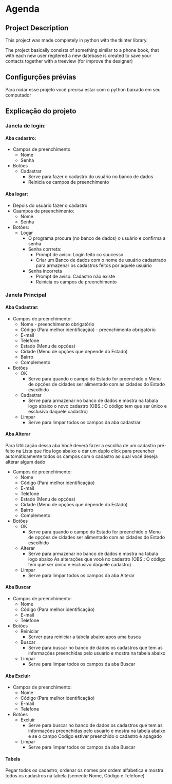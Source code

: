 # Agenda

## Project Description

This project was made completely in python with the tkinter library. 

The project basically consists of something similar to a phone book, that with each new user regitered a new datebase is created to save your contacts together with a treeview (for improve the designer)

<!--⚠️ ATENÇÃO - Projeto em processo de atualização-->

## Configurções prévias

Para rodar esse projeto você precisa estar com o python baixado em seu computador

## Explicação do projeto

### Janela de login:

#### Aba cadastro:
+ Campos de preenchimento
  + Nome
  + Senha
+ Botões
  + Cadastrar
    + Serve para fazer o cadastro do usuário no banco de dados
    + Reinicia os campos de preenchimento

#### Aba logar:
+ Depois do usuário fazer o cadastro
+ Caampos de preenchimento:
  + Nome
  + Senha
+ Botões:
  + Logar
    + O programa procura (no banco de dados) o usuário e confirma a senha
    + Senha corrreta: 
      + Prompt de aviso: Login feito co suucesso
      + Criar um Banco de dados com o nome de usuário cadastrado para armazenar os cadastros feitos por aquele usuário
    + Senha incorreta 
      + Prompt de aviso: Cadastro não existe
      + Reinicia os campos de preenchimento

### Janela Principal

#### Aba Cadastrar:
+ Campos de preenchimento:
  + Nome - preenchimento obrigatório
  + Código (Para melhor identificação) - preenchimento obrigatório
  + E-mail
  + Telefone
  + Estado (Menu de opções)
  + Cidade (Menu de opções que depende do Estado)
  + Bairro
  + Complemento
+ Botões
  + OK
    + Serve para quando o campo do Estado for preenchido o Menu de opções de cidades ser alimentado com as cidades do Estado escolhido
  + Cadastrar
    + Serve para armazenar no banco de dados e mostra na tabala logo abaixo o novo cadastro (OBS.: O código tem que ser único e esclusivo daquele cadastro)
  + Limpar
    + Serve para limpar todos os campos da aba cadastrar

#### Aba Alterar
Para Utilização dessa aba Você deverá fazer a escolha de um cadastro pré-feito na Lista que fica logo abaixo e dar um duplo click para preencher automáticamente todos os campos com o cadastro ao qual você deseja alterar algum dado
+ Campos de preenchimento:
  + Nome
  + Código (Para melhor identificação)
  + E-mail
  + Telefone
  + Estado (Menu de opções)
  + Cidade (Menu de opções que depende do Estado)
  + Bairro
  + Complemento
+ Botões
  + OK
    + Serve para quando o campo do Estado for preenchido o Menu de opções de cidades ser alimentado com as cidades do Estado escolhido
  + Alterar
    + Serve para armazenar no banco de dados e mostra na tabala logo abaixo As alterações que você no cadastro (OBS.: O código tem que ser único e esclusivo daquele cadastro)
  + Limpar
    + Serve para limpar todos os campos da aba Alterar

#### Aba Buscar
+ Campos de preenchimento:
  + Nome 
  + Código (Para melhor identificação) 
  + E-mail
  + Telefone
+ Botões
  + Reiniciar
    + Server para reiniciar a tabela abaixo apos uma busca
  + Buscar
    + Serve para buscar no banco de dados os cadastros que tem as informações preenchidas pelo usuário e mostra na tabela abaixo
  + Limpar
    + Serve para limpar todos os campos da aba Buscar

#### Aba Excluir

+ Campos de preenchimento:
  + Nome 
  + Código (Para melhor identificação) 
  + E-mail
  + Telefone
+ Botões
  + Excluir
    + Serve para buscar no banco de dados os cadastros que tem as informações preenchidas pelo usuário e mostra na tabela abaixo e se o campo Codigo estiver preenchido o cadastro é apagado
  + Limpar
    + Serve para limpar todos os campos da aba Buscar

#### Tabela

Pegar todos os cadastro, ordenar os nomes por ordem alfabetica e mostra todos os cadastros na tabela (semente Nome, Código e Telefone)

